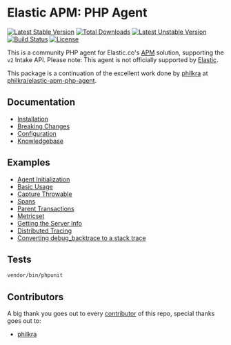 # Elastic APM: PHP Agent

[![Latest Stable Version](https://poser.pugx.org/nipwaayoni/elastic-apm-php-agent/v)](//packagist.org/packages/nipwaayoni/elastic-apm-php-agent)
[![Total Downloads](https://poser.pugx.org/nipwaayoni/elastic-apm-php-agent/downloads)](//packagist.org/packages/nipwaayoni/elastic-apm-php-agent)
[![Latest Unstable Version](https://poser.pugx.org/nipwaayoni/elastic-apm-php-agent/v/unstable)](//packagist.org/packages/nipwaayoni/elastic-apm-php-agent)
[![Build Status](https://travis-ci.com/nipwaayoni/elastic-apm-php-agent.svg?branch=master)](https://travis-ci.org/nipwaayoni/elastic-apm-php-agent)
[![License](https://poser.pugx.org/nipwaayoni/elastic-apm-php-agent/license)](//packagist.org/packages/nipwaayoni/elastic-apm-php-agent)

This is a community PHP agent for Elastic.co's [APM](https://www.elastic.co/solutions/apm) solution, supporting the `v2` Intake API. 
Please note: This agent is not officially supported by [Elastic](https://www.elastic.co/).

This package is a continuation of the excellent work done by [philkra](https://github.com/philkra) at
[philkra/elastic-apm-php-agent](https://github.com/philkra/elastic-apm-php-agent).

## Documentation
* [Installation](https://github.com/nipwaayoni/elastic-apm-php-agent/blob/master/docs/install.md)
* [Breaking Changes](https://github.com/nipwaayoni/elastic-apm-php-agent/blob/master/docs/breaking-changes.md)
* [Configuration](https://github.com/nipwaayoni/elastic-apm-php-agent/blob/master/docs/config.md)
* [Knowledgebase](https://github.com/nipwaayoni/elastic-apm-php-agent/blob/master/docs/knowledgebase.md)

## Examples
* [Agent Initialization](https://github.com/nipwaayoni/elastic-apm-php-agent/blob/master/docs/examples/agent-init.md)
* [Basic Usage](https://github.com/nipwaayoni/elastic-apm-php-agent/blob/master/docs/examples/basic-usage.md)
* [Capture Throwable](https://github.com/nipwaayoni/elastic-apm-php-agent/blob/master/docs/examples/capture-throwable.md)
* [Spans](https://github.com/nipwaayoni/elastic-apm-php-agent/blob/master/docs/examples/spans.md)
* [Parent Transactions](https://github.com/nipwaayoni/elastic-apm-php-agent/blob/master/docs/examples/parent-transactions.php)
* [Metricset](https://github.com/nipwaayoni/elastic-apm-php-agent/blob/master/docs/examples/metricset.php)
* [Getting the Server Info](https://github.com/nipwaayoni/elastic-apm-php-agent/blob/master/docs/examples/server-info.php)
* [Distributed Tracing](https://github.com/nipwaayoni/elastic-apm-php-agent/blob/master/docs/examples/distributed-tracing.md)
* [Converting debug_backtrace to a stack trace](https://github.com/nipwaayoni/elastic-apm-php-agent/blob/master/docs/examples/convert-backtrace.md)

## Tests
```bash
vendor/bin/phpunit
```

## Contributors

A big thank you goes out to every [contributor](https://github.com/nipwaayoni/elastic-apm-php-agent/graphs/contributors) 
of this repo, special thanks goes out to:

* [philkra](https://github.com/philkra)
